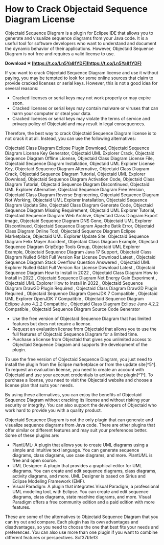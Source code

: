 
 
# How to Crack Objectaid Sequence Diagram License
 
Objectaid Sequence Diagram is a plugin for Eclipse IDE that allows you to generate and visualize sequence diagrams from your Java code. It is a useful tool for software developers who want to understand and document the dynamic behavior of their applications. However, Objectaid Sequence Diagram is not free and requires a valid license to use.
 
**Download ✶ [https://t.co/Ln5Ya8fYDF](https://t.co/Ln5Ya8fYDF)**


 
If you want to crack Objectaid Sequence Diagram license and use it without paying, you may be tempted to look for some online sources that claim to provide cracked licenses or serial keys. However, this is not a good idea for several reasons:
 
- Cracked licenses or serial keys may not work properly or may expire soon.
- Cracked licenses or serial keys may contain malware or viruses that can harm your computer or steal your data.
- Cracked licenses or serial keys may violate the terms of service and privacy policy of Objectaid and may result in legal consequences.

Therefore, the best way to crack Objectaid Sequence Diagram license is to not crack it at all. Instead, you can use the following alternatives:
 
Objectaid Class Diagram Eclipse Plugin Download,  Objectaid Sequence Diagram License Key Generator,  Objectaid UML Explorer Crack,  Objectaid Sequence Diagram Offline License,  Objectaid Class Diagram License File,  Objectaid Sequence Diagram Installation,  Objectaid UML Explorer License Key,  Objectaid Sequence Diagram Alternative,  Objectaid Class Diagram Crack,  Objectaid Sequence Diagram Tutorial,  Objectaid UML Explorer Download,  Objectaid Sequence Diagram Activation Code,  Objectaid Class Diagram Tutorial,  Objectaid Sequence Diagram Discontinued,  Objectaid UML Explorer Alternative,  Objectaid Sequence Diagram Free Version,  Objectaid Class Diagram Reverse Engineering,  Objectaid Sequence Diagram Not Working,  Objectaid UML Explorer Installation,  Objectaid Sequence Diagram Update Site,  Objectaid Class Diagram Generate Code,  Objectaid Sequence Diagram Missing Requirement,  Objectaid UML Explorer Tutorial,  Objectaid Sequence Diagram Web Archive,  Objectaid Class Diagram Export Image,  Objectaid Sequence Diagram DNS Gone,  Objectaid UML Explorer Discontinued,  Objectaid Sequence Diagram Apache Batik Error,  Objectaid Class Diagram Online Tool,  Objectaid Sequence Diagram Eclipse Marketplace,  Objectaid UML Explorer Update Site,  Objectaid Sequence Diagram Felix Mayer Accident,  Objectaid Class Diagram Example,  Objectaid Sequence Diagram GripEdge Tools Group,  Objectaid UML Explorer Example,  Objectaid Sequence Diagram Java 17 Support,  Objectaid Class Diagram Nulled 64bit Full Version Rar License Download Latest ,  Objectaid Sequence Diagram Stack Overflow Question Answered ,  Objectaid UML Explorer Nulled 64bit Full Version Rar License Download Latest ,  Objectaid Sequence Diagram How to Install in 2022 ,  Objectaid Class Diagram How to Install in 2022 ,  Objectaid Sequence Diagram Net Energy Gain Experiment ,  Objectaid UML Explorer How to Install in 2022 ,  Objectaid Sequence Diagram Draw2D Plugin Required ,  Objectaid Class Diagram Draw2D Plugin Required ,  Objectaid Sequence Diagram OpenJDK 7 Compatible ,  Objectaid UML Explorer OpenJDK 7 Compatible ,  Objectaid Sequence Diagram Eclipse Juno 4.2.2 Compatible ,  Objectaid Class Diagram Eclipse Juno 4.2.2 Compatible ,  Objectaid Sequence Diagram Source Code Generator

- Use the free version of Objectaid Sequence Diagram that has limited features but does not require a license.
- Request an evaluation license from Objectaid that allows you to use the full features of Objectaid Sequence Diagram for a limited time.
- Purchase a license from Objectaid that gives you unlimited access to Objectaid Sequence Diagram and supports the development of the plugin.

To use the free version of Objectaid Sequence Diagram, you just need to install the plugin from the Eclipse marketplace or from the update site[^5^]. To request an evaluation license, you need to create an account with Objectaid and use your account credentials to activate the plugin[^1^]. To purchase a license, you need to visit the Objectaid website and choose a license plan that suits your needs.
 
By using these alternatives, you can enjoy the benefits of Objectaid Sequence Diagram without cracking its license and without risking your security or integrity. You can also support the developers of Objectaid who work hard to provide you with a quality product.

Objectaid Sequence Diagram is not the only plugin that can generate and visualize sequence diagrams from Java code. There are other plugins that offer similar or different features and may suit your preferences better. Some of these plugins are:

- PlantUML: A plugin that allows you to create UML diagrams using a simple and intuitive text language. You can generate sequence diagrams, class diagrams, use case diagrams, and more. PlantUML is free and open source.
- UML Designer: A plugin that provides a graphical editor for UML diagrams. You can create and edit sequence diagrams, class diagrams, activity diagrams, and more. UML Designer is based on Sirius and Eclipse Modeling Framework (EMF).
- Visual Paradigm: A plugin that integrates Visual Paradigm, a professional UML modeling tool, with Eclipse. You can create and edit sequence diagrams, class diagrams, state machine diagrams, and more. Visual Paradigm offers a free community edition and a paid edition with more features.

These are some of the alternatives to Objectaid Sequence Diagram that you can try out and compare. Each plugin has its own advantages and disadvantages, so you need to choose the one that best fits your needs and preferences. You can also use more than one plugin if you want to combine different features or perspectives.
 8cf37b1e13
 
